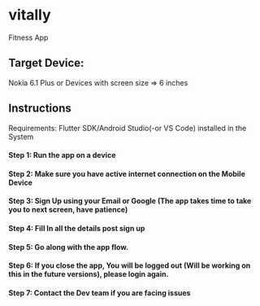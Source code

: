 # vitally

Fitness App


## Target Device: 

Nokia 6.1 Plus or Devices with screen size => 6 inches

## Instructions

Requirements: Flutter SDK/Android Studio(-or VS Code) installed in the System

#### Step 1: Run the app on a device 
#### Step 2: Make sure you have active internet connection on the Mobile Device
#### Step 3: Sign Up using your Email or Google (The app takes time to take you to next screen, have patience)
#### Step 4: Fill In all the details post sign up
#### Step 5: Go along with the app flow.
#### Step 6: If you close the app, You will be logged out (Will be working on this in the future versions), please login again.
#### Step 7: Contact the Dev team if you are facing issues
